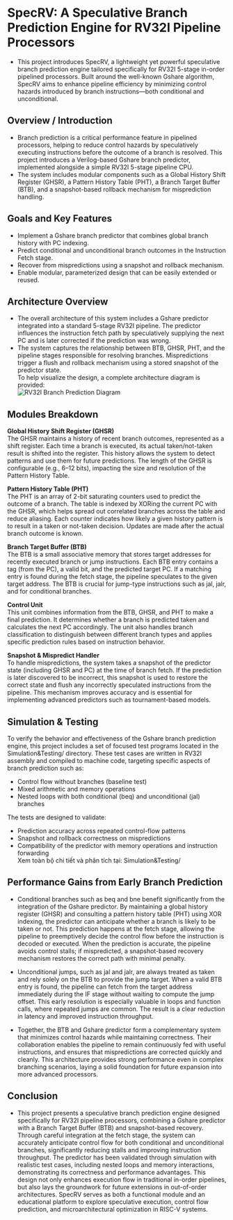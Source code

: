 # SpecRV: A Speculative Branch Prediction Engine for RV32I Pipeline Processors
* This project introduces SpecRV, a lightweight yet powerful speculative branch prediction engine tailored specifically for RV32I 5-stage in-order pipelined processors. Built around the well-known Gshare algorithm, SpecRV aims to enhance pipeline efficiency by minimizing control hazards introduced by branch instructions—both conditional and unconditional.  

## Overview / Introduction
* Branch prediction is a critical performance feature in pipelined processors, helping to reduce control hazards by speculatively executing instructions before the outcome of a branch is resolved. This project introduces a Verilog-based Gshare branch predictor, implemented alongside a simple RV32I 5-stage pipeline CPU.  
* The system includes modular components such as a Global History Shift Register (GHSR), a Pattern History Table (PHT), a Branch Target Buffer (BTB), and a snapshot-based rollback mechanism for misprediction handling.  

## Goals and Key Features
* Implement a Gshare branch predictor that combines global branch history with PC indexing.
* Predict conditional and unconditional branch outcomes in the Instruction Fetch stage.
* Recover from mispredictions using a snapshot and rollback mechanism.
* Enable modular, parameterized design that can be easily extended or reused.

## Architecture Overview
* The overall architecture of this system includes a Gshare predictor integrated into a standard 5-stage RV32I pipeline. The predictor influences the instruction fetch path by speculatively supplying the next PC and is later corrected if the prediction was wrong.  
* The system captures the relationship between BTB, GHSR, PHT, and the pipeline stages responsible for resolving branches. Mispredictions trigger a flush and rollback mechanism using a stored snapshot of the predictor state.  
To help visualize the design, a complete architecture diagram is provided:  
![RV32I Branch Prediction Diagram](image/rv32i_branchprediction.png)

## Modules Breakdown
**Global History Shift Register (GHSR)**  
The GHSR maintains a history of recent branch outcomes, represented as a shift register. Each time a branch is executed, its actual taken/not-taken result is shifted into the register. This history allows the system to detect patterns and use them for future predictions. The length of the GHSR is configurable (e.g., 6–12 bits), impacting the size and resolution of the Pattern History Table.  

**Pattern History Table (PHT)**  
The PHT is an array of 2-bit saturating counters used to predict the outcome of a branch. The table is indexed by XORing the current PC with the GHSR, which helps spread out correlated branches across the table and reduce aliasing. Each counter indicates how likely a given history pattern is to result in a taken or not-taken decision. Updates are made after the actual branch outcome is known.  

**Branch Target Buffer (BTB)**  
The BTB is a small associative memory that stores target addresses for recently executed branch or jump instructions. Each BTB entry contains a tag (from the PC), a valid bit, and the predicted target PC. If a matching entry is found during the fetch stage, the pipeline speculates to the given target address. The BTB is crucial for jump-type instructions such as jal, jalr, and for conditional branches.  

**Control Unit**  
This unit combines information from the BTB, GHSR, and PHT to make a final prediction. It determines whether a branch is predicted taken and calculates the next PC accordingly. The unit also handles branch classification to distinguish between different branch types and applies specific prediction rules based on instruction behavior.  

**Snapshot & Mispredict Handler**  
To handle mispredictions, the system takes a snapshot of the predictor state (including GHSR and PC) at the time of branch fetch. If the prediction is later discovered to be incorrect, this snapshot is used to restore the correct state and flush any incorrectly speculated instructions from the pipeline. This mechanism improves accuracy and is essential for implementing advanced predictors such as tournament-based models.  
 
## Simulation & Testing
To verify the behavior and effectiveness of the Gshare branch prediction engine, this project includes a set of focused test programs located in the Simulation&Testing/ directory. These test cases are written in RV32I assembly and compiled to machine code, targeting specific aspects of branch prediction such as:  
* Control flow without branches (baseline test)  
* Mixed arithmetic and memory operations  
* Nested loops with both conditional (beq) and unconditional (jal) branches  

The tests are designed to validate:    
* Prediction accuracy across repeated control-flow patterns  
* Snapshot and rollback correctness on mispredictions  
* Compatibility of the predictor with memory operations and instruction forwarding   
Xem toàn bộ chi tiết và phân tích tại: Simulation&Testing/  

## Performance Gains from Early Branch Prediction
* Conditional branches such as beq and bne benefit significantly from the integration of the Gshare predictor. By maintaining a global history register (GHSR) and consulting a pattern history table (PHT) using XOR indexing, the predictor can anticipate whether a branch is likely to be taken or not. This prediction happens at the fetch stage, allowing the pipeline to preemptively decide the control flow before the instruction is decoded or executed. When the prediction is accurate, the pipeline avoids control stalls; if mispredicted, a snapshot-based recovery mechanism restores the correct path with minimal penalty.

* Unconditional jumps, such as jal and jalr, are always treated as taken and rely solely on the BTB to provide the jump target. When a valid BTB entry is found, the pipeline can fetch from the target address immediately during the IF stage without waiting to compute the jump offset. This early resolution is especially valuable in loops and function calls, where repeated jumps are common. The result is a clear reduction in latency and improved instruction throughput.

* Together, the BTB and Gshare predictor form a complementary system that minimizes control hazards while maintaining correctness. Their collaboration enables the pipeline to remain continuously fed with useful instructions, and ensures that mispredictions are corrected quickly and cleanly. This architecture provides strong performance even in complex branching scenarios, laying a solid foundation for future expansion into more advanced processors.

## Conclusion
* This project presents a speculative branch prediction engine designed specifically for RV32I pipeline processors, combining a Gshare predictor with a Branch Target Buffer (BTB) and snapshot-based recovery. Through careful integration at the fetch stage, the system can accurately anticipate control flow for both conditional and unconditional branches, significantly reducing stalls and improving instruction throughput. The predictor has been validated through simulation with realistic test cases, including nested loops and memory interactions, demonstrating its correctness and performance advantages. This design not only enhances execution flow in traditional in-order pipelines, but also lays the groundwork for future extensions in out-of-order architectures. SpecRV serves as both a functional module and an educational platform to explore speculative execution, control flow prediction, and microarchitectural optimization in RISC-V systems.



